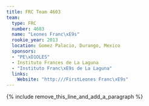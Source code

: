 ```yaml
---
title: FRC Team 4603
team:
  type: FRC
  number: 4603
  name: "Leones Franc\xE9s"
  rookie_year: 2013
  location: Gomez Palacio, Durango, Mexico
  sponsors:
  - "PE\xD1OLES"
  - Instituto Frances de La Laguna
  - "Instituto Franc\xE9s de La Laguna"
  links:
    Website: "http:///FirstLeones Franc\xE9s"
---
```


{% include remove_this_line_and_add_a_paragraph %}